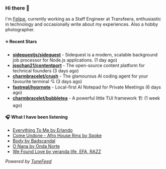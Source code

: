 ### Hi there 👋

I'm [Felipe](https://felipevm.com), currently working as a Staff Engineer at Transfeera, enthusiastic in technology and occasionally write about my experiences. Also a hobby photographer.

#### ⭐ Recent Stars
- **[sidequestjs/sidequest](https://github.com/sidequestjs/sidequest)** - Sidequest is a modern, scalable background job processor for Node.js applications. (1 day ago)
- **[joschan21/contentport](https://github.com/joschan21/contentport)** - The open-source content platform for technical founders (3 days ago)
- **[charmbracelet/crush](https://github.com/charmbracelet/crush)** - The glamourous AI coding agent for your favourite terminal 💘 (3 days ago)
- **[fastrepl/hyprnote](https://github.com/fastrepl/hyprnote)** - Local-first AI Notepad for Private Meetings (6 days ago)
- **[charmbracelet/bubbletea](https://github.com/charmbracelet/bubbletea)** - A powerful little TUI framework 🏗 (1 week ago)

#### 🎧 What I have been listening
- [Everything To Me by Erlando](https://open.spotify.com/track/5ho53KuYMZqXRldyuZjjPW)
- [Come Undone - Afro House Rmx by Spoke](https://open.spotify.com/track/4UQxTDOAmtzhGkKu9jA1W8)
- [Body by Badscandal](https://open.spotify.com/track/4BJ83GHwyDFvw0HQfjOK1s)
- [O Nana by Onda Norte](https://open.spotify.com/track/2hOzB93C6mdzb2iZ9DAtt5)
- [We Found Love by veranda life, EFA, RAZZ](https://open.spotify.com/track/422AP1EFtcDrUMMwRyipGd)

_Powered by [TuneFeed](https://tunefeed.app?ref=github.com)_
